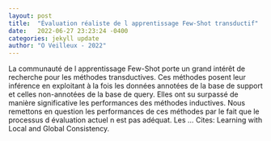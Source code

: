 ```yaml
---
layout: post
title:  "Évaluation réaliste de l apprentissage Few-Shot transductif"
date:   2022-06-27 23:23:24 -0400
categories: jekyll update
author: "O Veilleux - 2022"
---
```

La communauté de l apprentissage Few-Shot porte un grand intérêt de recherche pour les méthodes transductives. Ces méthodes posent leur inférence en exploitant à la fois les données annotées de la base de support et celles non-annotées de la base de query. Elles ont su surpassé de manière significative les performances des méthodes inductives. Nous remettons en question les performances de ces méthodes par le fait que le processus d évaluation actuel n est pas adéquat. Les …
Cites: ‪Learning with Local and Global Consistency.‬  